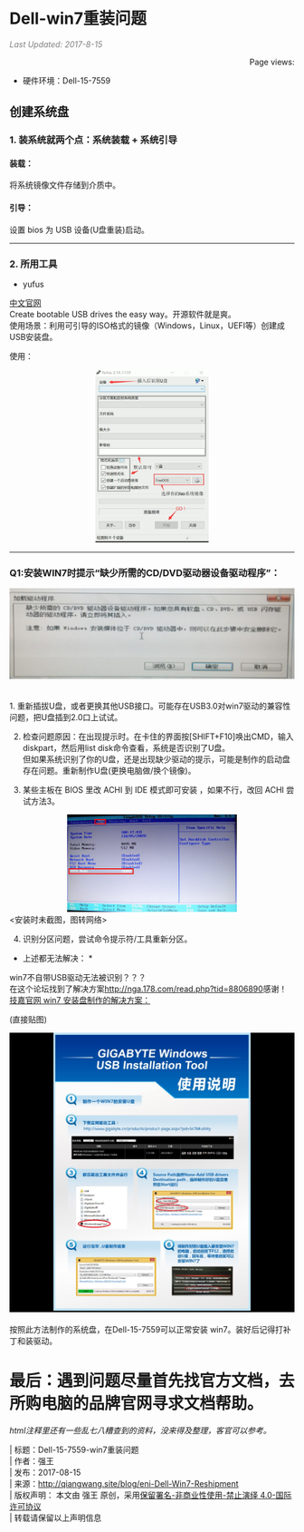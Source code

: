 # Dell-win7重装问题

<i style="color:grey">Last Updated: 2017-8-15</i>  
<script async src="//dn-lbstatics.qbox.me/busuanzi/2.3/busuanzi.pure.mini.js"></script>
<span id="busuanzi_container_page_pv" style="float:right;">
  Page views: <span id="busuanzi_value_page_pv"></span>
</span><br>

* 硬件环境：Dell-15-7559

## 创建系统盘
### 1. 装系统就两个点：系统装载 + 系统引导

#### 装载：
将系统镜像文件存储到介质中。

#### 引导：
设置 bios 为 USB 设备(U盘重装)启动。

---

### 2. 所用工具
* yufus  

[中文官网](https://rufus.akeo.ie/?locale=zh_CN)  
Create bootable USB drives the easy way。开源软件就是爽。  
使用场景：利用可引导的ISO格式的镜像（Windows，Linux，UEFI等）创建成USB安装盘。  

使用：
<div align="center"><img src="image/Dell-Win7-Reshipment-yufus.jpg" width="200" /></div>

---



### Q1:安装WIN7时提示“缺少所需的CD/DVD驱动器设备驱动程序”：
<div align="center"><img src="image/Dell-Win7-Reshipment-lackOfdrive.jpg" width="600" /></div>
<br><br>
1. 重新插拔U盘，或者更换其他USB接口。可能存在USB3.0对win7驱动的兼容性问题，把U盘插到2.0口上试试。

2. 检查问题原因：在出现提示时。在卡住的界面按[SHIFT+F10]唤出CMD，输入diskpart，然后用list disk命令查看，系统是否识别了U盘。   
但如果系统识别了你的U盘，还是出现缺少驱动的提示，可能是制作的启动盘存在问题。重新制作U盘(更换电脑做/换个镜像)。

3. 某些主板在 BIOS 里改 ACHI 到 IDE 模式即可安装 ，如果不行，改回 ACHI 尝试方法3。  
<div align="center"><img src="image/Dell-Win7-Reshipment-bios.jpg" width="300" /></div><安装时未截图，图转网络>

4. 识别分区问题，尝试命令提示符/工具重新分区。


* 上述都无法解决： *

win7不自带USB驱动无法被识别？？？  
在这个论坛找到了解决方案<http://nga.178.com/read.php?tid=8806890>感谢！      
[技嘉官网 win7 安装盘制作的解决方案：](http://www.gigabyte.cn/WebPage/-79/usb.html)

(直接贴图)
<div align="center"><img src="image/Dell-Win7-Reshipment-Windows-USB-Installation Tool.jpg" /></div>
<br>
按照此方法制作的系统盘，在Dell-15-7559可以正常安装 win7。装好后记得打补丁和装驱动。


# 最后：遇到问题尽量首先找官方文档，去所购电脑的品牌官网寻求文档帮助。
















*html注释里还有一些乱七八糟查到的资料，没来得及整理，客官可以参考。*


<!--系统重装方法&原理


##关于系统装机，杂

###一个讨论：
[dd命令制作u盘启动](http://forum.ubuntu.org.cn/viewtopic.php?t=468087)


原理问题：

1. 在ubuntu下可以用dd命令将一个系统iso镜像文件直接写入优盘,然后用优盘启动就可以进行系统的安装了,我就是用这种方法安装ubuntu的,而且不需要改任何配置文件.,原理上,本来系统镜像都是放在光盘里的(iso文件系统),启动时选择光盘启动就可以进入系统安装了.我用过win7的系统盘这样装过系统.在原理上,不管是优盘还是光盘,只要启动时从这个设备介质启动,而且里面包含iso文件系统格式的系统镜像,就应该可以了,对吗?可是,我利用dd命令将win8的系统镜像iso写入优盘,开机就找不到u盘启动的选项了,即使找到了,也不能进入系统安装界面,why?

1.1. ISO 本來是 光盤的 映像檔

1.2. 光盤啟動機制 與 U 盤啟動機制 是不同的
意思是 光盤 的 ISO 與 U 盤 的 ISO 是不同的
意思是 光盤 的 ISO 燒錄到 U 盤是無法開機的

1.3. 如果把 光盤 的 ISO 與 U 盤 的 ISO 混合在同一個 ISO 這個 ISO 稱為 Hybrid ISO

1.4. 如何判別 ISO 是 Hybrid ISO
http://superuser.com/questions/683210/h ... s-a-hybrid

1.5. Ubuntu 自 11.10 開始 所有的 ISO 都是 Hybrid ISO
意思是 同一個 ISO 可以用來 燒錄 CD 也可以用來燒錄 燒錄 U 盤

1.6. dd 無法用來燒錄 CD 只能用來燒錄 U 盤

1.7. dd 用來燒錄 Windows 8 ISO 到 U 盤 參閱
http://askubuntu.com/a/365661/198920
sudo dd if=/path/to/iso/windows.iso of=/dev/sdg bs=4M; sync


2.virtualbox之所以可以直接运行iso镜像 因为他有一个模拟光驱 是将iso文件装入了此模拟光驱 而非hybridiso文件镜像之所以不能直接dd进优盘 是因为标准不对 优盘并不是光驱 而hybridiso针对优盘做了改动 其他的像unetbootin utraliso等工具之所以可以将iso文件写入优盘 也是对优盘做了特定操作的 主要就是写入mbr 这样才能启动起来 不知道我说的对不对

    2.1. 不完全對
    cd 啟動機制 與 usb 啟動機制 不同
    所以 cd 啟動的 iso 與 usb 啟動的 iso 不同
    把 cd 啟動的 iso 與 usb 啟動的 iso 合併到 同一個 iso 稱為 hybrid iso
    拿 hybrid iso 燒錄到 cd 是選取 cd 啟動的 iso 來燒錄
    拿 hybrid iso 燒錄到 usb 是選取 usb 啟動的 iso 來燒錄
    意思是 跟 燒錄工具程式 無關
    當然 燒錄工具程式 要能識別 cd 啟動的 iso 與 usb 啟動的 iso
    1-1. 你所描述的比較接近 Isohybrid 指令的功能
    http://www.syslinux.org/wiki/index.php/Isohybrid

3.我还想问两个问题 ubuntu安装程序的时候 触发器是什么？

    3.2. 你說的 触发器是 Launcher 嗎
    https://help.ubuntu.com/14.10/ubuntu-he ... intro.html
    如果不是 請提供英文名詞單字

    3.3.我说的触发器是“Processing triggers for libc-bin”中的triggers

    3.4. 看看 這一篇 能否幫你
    https://wiki.ubuntu.com/DpkgTriggers


4.系统安装的过程中都做了什么操作？原理？
    
    http://www.dedoimedo.com/computers/ubuntu-14-04-install-guide.html



###重装后的系统启动方式：

UEFI BIOS 全称“统一的可扩展固件接口”(Unified Extensible Firmware Interface)，是一种详细描述类型接口的标准。UEFI BIOS 包括 UEFI引导启动 和 Legacy引导启动。可通过更改BIOS中的相关参数改变启动方式。

UEFI是一种新的主板引导初始化的标注设置，具有开机启动速度快、安全性高和支持大容量硬盘的特点，其旨在提高软件互操作性和解决BIOS的局限性。。UEFI方式减少了BIOS的自检过程，让硬件初始化以及引导系统变得简洁快速，缩短开机时间。

Legacy BIOS 为传统的BIOS(Basic Input Output System 基本输入输出系统)。每一台普通的电脑都会有一个BIOS，用于加载电脑最基本的程式码，担负着初始化硬件，检测硬件功能以及引导操作系统的任务。
![boot](image/Dell-Win7-Reshipment-bootway.jpg)    

legacy引导对应的是MBR硬盘模式；UEFI对应必须为GPT



###"烧写"の解释：
    这个词最早是用在一次性可编程只读存储器上。

    不同于更早的集成电路，这样的存储器出厂时是一枚空白的芯片，可以通过特殊设备写入内容。怎么写？高电压。

    比方说芯片正常的读取电压是3.3V，那么写入就需要16V的电压，这会永久性地改变写入位置的物理组成。写入之后再对特定针脚施加16V，烧断高压电路，这样这枚OTPNVM就无法再次写入了。这个过程实际上就是微观地烧掉了一些芯片内部的东西。

    之后这个词又很正确地用在了可写光盘上。同样的，写入可写光盘原理也根本就是用大功率（远高于普通读取）的激光使可写光盘表面的特定位置的染料变性，使反光度发生变化，于是信息就记录上去了。这也是微观上烧掉了一些东西。所以烧这个词就普遍地用于了光盘写入和ROM写入。不过之后随着技术发展，很多非一次性的ROM出现了。
    写入的原理也不再是永久性的改变。但是因为依旧是写入ROM，所以烧这个词还是沿用了，不过仅仅限于用在写入单独一块不经常复写的芯片上。你看大家就不说烧一个U盘或者烧SSD。

    [作者：沈万马;来源：知乎](https://www.zhihu.com/question/36366933/answer/67194315)



###双硬盘装win7：
    以往的习惯都是用U盘启动winPE系统，将系统直接映射过去，屡试不爽。因为很容易在网上找到纯净的windows系统的gho文件。
    Q1：首先就是系统boot进入BIOS无法识别u盘和新装的固态硬盘。但是原来的机械硬盘中的win8还是可以启动，并且可以在win8中读到固态硬盘和U盘。是要在BIOS中设置boot为legacy support模式，以前是UEFI模式，只能在启动的时候识别原有的机械硬盘。
    Q2：在启动 F12进入U盘的系统以后发现之前装的那个winPE读不出两个硬盘，是因为这个老的winPE没有装新的SATA的读写驱动。要是新装的winPE应该都是不会有这个问题的。但是也只要在BIOS中将SATA的读写模式修改为IDE的模式，还是可以读出来的，本来是ACHI的。接下来是映射C盘。
    有人说，装系统的时候要把机械硬盘拔掉，不然启动的引导程序会出问题。我觉得要是采用winPE的这种映射方式装系统应该是不会出现类似的问题的，要是那种傻瓜似的系统安装方法真有可能会出现启动引导混乱。
    Q3：新的映射的系统（固态硬盘中的）无法启动，计算机无法识别。有人说是引导问题，有人说是没有激活。但是我在winPE中DG软件中看到的激活时灰色的，所以完全不知道有没有激活，是无法激活。没有激活，所以引导开机引导程序也无法生效。原因是固态硬盘磁盘格式不正确，需要在DG中将GPT（GUID Partition Table）换成MBR（Master Boot Record）的格式，然后删除所有分区，再分区才可以激活，在这之后再对固态硬盘装系统就可以正确引导和启动了。
    Q4：就是即使在boot位置把固态硬盘调到第一了还是没法默认从固态硬盘的系统启动，那里有个选项需改成legcy first才行，不然总是先从UEFI也就是之前的机械硬盘启动了。

-->




| 标题：Dell-15-7559-win7重装问题  
| 作者：强王  
| 发布：2017-08-15  
| 来源：http://qiangwang.site/blog/eni-Dell-Win7-Reshipment  
| 版权声明： 本文由 强王 原创，采用[保留署名-非商业性使用-禁止演绎 4.0-国际许可协议](https://creativecommons.org/licenses/by-nc-nd/4.0/deed.zh)  
| 转载请保留以上声明信息